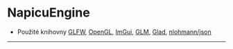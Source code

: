 # NapicuEngine

* Použité knihovny 
[GLFW](https://github.com/glfw/glfw), 
[OpenGL](https://www.opengl.org/), 
[ImGui](https://github.com/ocornut/imgui), 
[GLM](https://github.com/g-truc/glm),
[Glad](https://github.com/Dav1dde/glad),
[nlohmann/json](https://github.com/nlohmann/json)


---